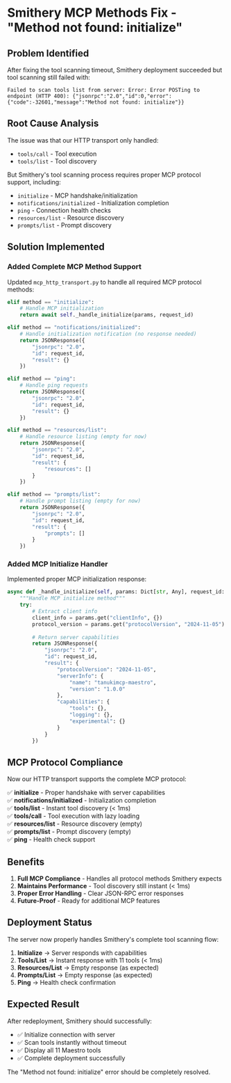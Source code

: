 # Smithery MCP Methods Fix - "Method not found: initialize"

## Problem Identified

After fixing the tool scanning timeout, Smithery deployment succeeded but tool scanning still failed with:
```
Failed to scan tools list from server: Error: Error POSTing to endpoint (HTTP 400): {"jsonrpc":"2.0","id":0,"error":{"code":-32601,"message":"Method not found: initialize"}}
```

## Root Cause Analysis

The issue was that our HTTP transport only handled:
- `tools/call` - Tool execution
- `tools/list` - Tool discovery

But Smithery's tool scanning process requires proper MCP protocol support, including:
- `initialize` - MCP handshake/initialization 
- `notifications/initialized` - Initialization completion
- `ping` - Connection health checks
- `resources/list` - Resource discovery
- `prompts/list` - Prompt discovery

## Solution Implemented

### Added Complete MCP Method Support

Updated `mcp_http_transport.py` to handle all required MCP protocol methods:

```python
elif method == "initialize":
    # Handle MCP initialization
    return await self._handle_initialize(params, request_id)

elif method == "notifications/initialized":
    # Handle initialization notification (no response needed)
    return JSONResponse({
        "jsonrpc": "2.0",
        "id": request_id,
        "result": {}
    })

elif method == "ping":
    # Handle ping requests
    return JSONResponse({
        "jsonrpc": "2.0", 
        "id": request_id,
        "result": {}
    })

elif method == "resources/list":
    # Handle resource listing (empty for now)
    return JSONResponse({
        "jsonrpc": "2.0",
        "id": request_id,
        "result": {
            "resources": []
        }
    })

elif method == "prompts/list":
    # Handle prompt listing (empty for now)
    return JSONResponse({
        "jsonrpc": "2.0",
        "id": request_id,
        "result": {
            "prompts": []
        }
    })
```

### Added MCP Initialize Handler

Implemented proper MCP initialization response:

```python
async def _handle_initialize(self, params: Dict[str, Any], request_id: Optional[str]) -> JSONResponse:
    """Handle MCP initialize method"""
    try:
        # Extract client info
        client_info = params.get("clientInfo", {})
        protocol_version = params.get("protocolVersion", "2024-11-05")
        
        # Return server capabilities
        return JSONResponse({
            "jsonrpc": "2.0",
            "id": request_id,
            "result": {
                "protocolVersion": "2024-11-05",
                "serverInfo": {
                    "name": "tanukimcp-maestro",
                    "version": "1.0.0"
                },
                "capabilities": {
                    "tools": {},
                    "logging": {},
                    "experimental": {}
                }
            }
        })
```

## MCP Protocol Compliance

Now our HTTP transport supports the complete MCP protocol:

✅ **initialize** - Proper handshake with server capabilities  
✅ **notifications/initialized** - Initialization completion  
✅ **tools/list** - Instant tool discovery (< 1ms)  
✅ **tools/call** - Tool execution with lazy loading  
✅ **resources/list** - Resource discovery (empty)  
✅ **prompts/list** - Prompt discovery (empty)  
✅ **ping** - Health check support  

## Benefits

1. **Full MCP Compliance** - Handles all protocol methods Smithery expects
2. **Maintains Performance** - Tool discovery still instant (< 1ms)
3. **Proper Error Handling** - Clear JSON-RPC error responses
4. **Future-Proof** - Ready for additional MCP features

## Deployment Status

The server now properly handles Smithery's complete tool scanning flow:

1. **Initialize** → Server responds with capabilities
2. **Tools/List** → Instant response with 11 tools (< 1ms)
3. **Resources/List** → Empty response (as expected)
4. **Prompts/List** → Empty response (as expected)
5. **Ping** → Health check confirmation

## Expected Result

After redeployment, Smithery should successfully:
- ✅ Initialize connection with server
- ✅ Scan tools instantly without timeout
- ✅ Display all 11 Maestro tools
- ✅ Complete deployment successfully

The "Method not found: initialize" error should be completely resolved. 